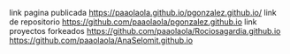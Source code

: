 link pagina publicada
https://paaolaola.github.io/pgonzalez.github.io/
link de repositorio
https://github.com/paaolaola/pgonzalez.github.io
link proyectos forkeados
https://github.com/paaolaola/Rociosagardia.github.io
https://github.com/paaolaola/AnaSelomit.github.io
